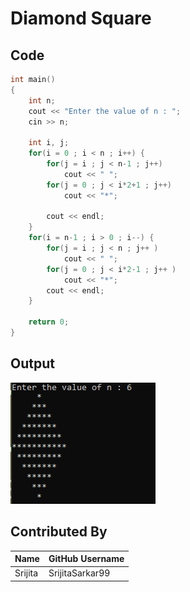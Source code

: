 # Diamond Square

## Code

```C++
int main()
{
    int n;
    cout << "Enter the value of n : ";
    cin >> n;

    int i, j;
    for(i = 0 ; i < n ; i++) {
        for(j = i ; j < n-1 ; j++)
            cout << " ";
        for(j = 0 ; j < i*2+1 ; j++)
            cout << "*";
        
        cout << endl;
    }
    for(i = n-1 ; i > 0 ; i--) {
        for(j = i ; j < n ; j++ )
            cout << " ";
        for(j = 0 ; j < i*2-1 ; j++ )
            cout << "*";
        cout << endl;
    }
    
    return 0;
}
```

## Output

![Diamond image](n_6.png?raw=true "Diamond(row=6)")


## Contributed By

| Name | GitHub Username | 
| --- | --- | 
| Srijita | SrijitaSarkar99 | 
